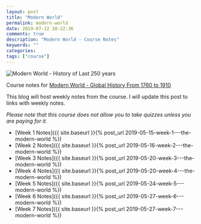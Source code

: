 ```yaml
---
layout: post
title: "Modern World"
permalink: modern-world
date: 2019-07-12 10:22:36
comments: true
description: "Modern World - Course Notes"
keywords: ""
categories:
tags: ["course"]
---
```

![Modern World - History of Last 250 years](/images/modern-world.png)

Course notes for [Modern World - Global History From 1760 to 1910](https://www.coursera.org/learn/modern-world/)

This blog will host weekly notes from the course. I will update this post to links with weekly notes.

_Please note that this course does not allow you to take quizzes unless you are paying for it._

* [Week 1 Notes]({{ site.baseurl }}{% post_url 2019-05-15-week-1---the-modern-world %})
* [Week 2 Notes]({{ site.baseurl }}{% post_url 2019-05-16-week-2---the-modern-world %})
* [Week 3 Notes]({{ site.baseurl }}{% post_url 2019-05-20-week-3---the-modern-world %})
* [Week 4 Notes]({{ site.baseurl }}{% post_url 2019-05-20-week-4---the-modern-world %})
* [Week 5 Notes]({{ site.baseurl }}{% post_url 2019-05-24-week-5---modern-world %})
* [Week 6 Notes]({{ site.baseurl }}{% post_url 2019-05-27-week-6---modern-world %})
* [Week 7 Notes]({{ site.baseurl }}{% post_url 2019-05-27-week-7---modern-world %})

